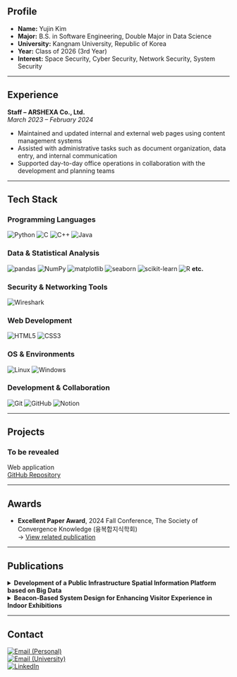 ## Profile

- **Name:** Yujin Kim  
- **Major:** B.S. in Software Engineering, Double Major in Data Science
- **University:** Kangnam University, Republic of Korea
- **Year:** Class of 2026 (3rd Year)
- **Interest:** Space Security, Cyber Security, Network Security, System Security

---

## Experience

**Staff – ARSHEXA Co., Ltd.**  
*March 2023 – February 2024*
- Maintained and updated internal and external web pages using content management systems  
- Assisted with administrative tasks such as document organization, data entry, and internal communication  
- Supported day-to-day office operations in collaboration with the development and planning teams

---

## Tech Stack

### Programming Languages  
![Python](https://img.shields.io/badge/Python-007BFF?style=flat&logo=python&logoColor=white)
![C](https://img.shields.io/badge/C-007BFF?style=flat&logo=c&logoColor=white)
![C++](https://img.shields.io/badge/C++-007BFF?style=flat&logo=c%2B%2B&logoColor=white)
![Java](https://img.shields.io/badge/Java-007BFF?style=flat&logo=java&logoColor=white)

### Data & Statistical Analysis  
![pandas](https://img.shields.io/badge/pandas-007BFF?style=flat&logo=pandas&logoColor=white)
![NumPy](https://img.shields.io/badge/NumPy-007BFF?style=flat&logo=numpy&logoColor=white)
![matplotlib](https://img.shields.io/badge/matplotlib-007BFF?style=flat&logo=matplotlib&logoColor=white)
![seaborn](https://img.shields.io/badge/seaborn-007BFF?style=flat)
![scikit-learn](https://img.shields.io/badge/scikit--learn-007BFF?style=flat&logo=scikit-learn&logoColor=white)
![R](https://img.shields.io/badge/R-007BFF?style=flat&logo=r&logoColor=white)
**etc.**

### Security & Networking Tools  
![Wireshark](https://img.shields.io/badge/Wireshark-007BFF?style=flat&logo=wireshark&logoColor=white)

### Web Development  
![HTML5](https://img.shields.io/badge/HTML5-007BFF?style=flat&logo=html5&logoColor=white)
![CSS3](https://img.shields.io/badge/CSS3-007BFF?style=flat&logo=css3&logoColor=white)

### OS & Environments  
![Linux](https://img.shields.io/badge/Linux-007BFF?style=flat&logo=linux&logoColor=black)
![Windows](https://img.shields.io/badge/Windows-007BFF?style=flat&logo=windows&logoColor=white)

### Development & Collaboration  
![Git](https://img.shields.io/badge/Git-007BFF?style=flat&logo=git&logoColor=white)
![GitHub](https://img.shields.io/badge/GitHub-007BFF?style=flat&logo=github&logoColor=white)
![Notion](https://img.shields.io/badge/Notion-007BFF?style=flat&logo=notion&logoColor=white)

---

## Projects

### To be revealed  
Web application  
[GitHub Repository](#)

---

## Awards

- **Excellent Paper Award**, 2024 Fall Conference, The Society of Convergence Knowledge (융복합지식학회)  
  → [View related publication](#development-of-a-public-infrastructure-spatial-information-platform-based-on-big-data)

---

## Publications

<details>
<summary><strong>Development of a Public Infrastructure Spatial Information Platform based on Big Data</strong></summary>
  
<a name="development-of-a-public-infrastructure-spatial-information-platform-based-on-big-data"></a>
- **Development of a Public Infrastructure Spatial Information Platform based on Big data**<br>
  *2024 Fall Conference, The Society of Convergence Knowledge (융복합지식학회)*<br>
  *Seo Ji Hoon, Kim Yu Jin, Won Seo Yeon(Kangnam University), Joo Kil Hong(Gyeongin National University of Education)*<br>
  *November 15, 2024*

</details>

<details>
<summary><strong>Beacon-Based System Design for Enhancing Visitor Experience in Indoor Exhibitions</strong></summary>

- **Beacon-Based System Design for Enhancing Visitor Experience in Indoor Exhibitions**<br>
  *2024 Fall Conference, The Society of Convergence Knowledge (융복합지식학회)*<br>
  *Seo Ji Hoon, Kim Yu Jin, Won Seo Yeon(Kangnam University)*<br>
  *November 15, 2024*

</details>
  
---

## Contact

[![Email (Personal)](https://img.shields.io/badge/Email%20(Personal)-yjkim031026@gmail.com-007BFF?style=flat&logo=gmail&logoColor=white)](mailto:yjkim031026@gmail.com)  
[![Email (University)](https://img.shields.io/badge/Email%20(University)-cpyj126@kangnam.ac.kr-007BFF?style=flat&logo=gmail&logoColor=white)](mailto:cpyj126@kangnam.ac.kr)  
[![LinkedIn](https://img.shields.io/badge/LinkedIn-Connect-007BFF?style=flat&logo=linkedin&logoColor=white)](https://www.linkedin.com/in/yujin-kim-ksk890428)
